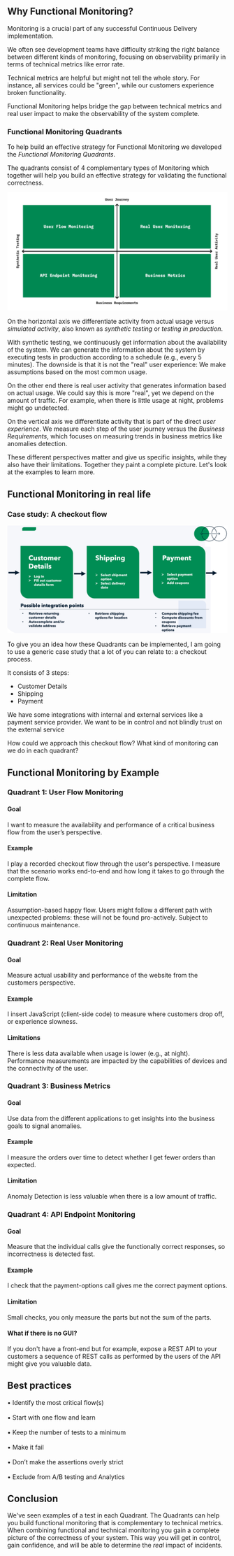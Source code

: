 ## Why Functional Monitoring?
Monitoring is a crucial part of any successful Continuous Delivery implementation. 

We often see development teams have difficulty striking the right balance between different 
kinds of monitoring, focusing on observability primarily in terms of technical metrics like error rate.

Technical metrics are helpful but might not tell the whole story.
For instance, all services could be "green", while our customers experience broken functionality. 

Functional Monitoring helps bridge the gap between technical metrics and real user impact to make
the observability of the system complete.

### Functional Monitoring Quadrants
To help build an effective strategy for Functional Monitoring we developed the _Functional Monitoring Quadrants_.  

The quadrants consist of 4 complementary types of Monitoring which together will help
you build an effective strategy for validating the functional correctness. 

![](../Functional_Monitoring_Quadrants_.jpeg)

On the horizontal axis we differentiate activity from actual usage 
versus _simulated activity_, also known as _synthetic testing_ or _testing in production_. 

With synthetic testing, we continuously get information about the availability of the system. 
We can generate the information about the system by executing tests in production according to a schedule 
(e.g., every 5 minutes). The downside is that it is not the "real" user
experience: We make assumptions based on the most common usage.

On the other end there is real user activity that generates information based on actual usage. 
We could say this is more "real", yet we depend on the amount of traffic. 
For example, when there is little usage at night, problems might go undetected.

On the vertical axis we differentiate activity that is part of the direct _user experience_. 
We measure each step of the user journey versus the _Business Requirements_, 
which focuses on measuring trends in business metrics like anomalies detection.

These different perspectives matter and give us specific insights, 
while they also have their limitations. 
Together they paint a complete picture. Let's look at the examples to learn more.

## Functional Monitoring in real life
### Case study: A checkout flow

![](../checkout_flow.png)

To give you an idea how these Quadrants can be implemented, 
I am going to use a generic case study that a lot of you can relate to: a checkout process.

It consists of 3 steps:
- Customer Details
- Shipping
- Payment

We have some integrations with internal and external services like a payment service provider.
We want to be in control and not blindly trust on the external service

How could we approach this checkout flow? What kind of monitoring can we do in each quadrant?

## Functional Monitoring by Example
### Quadrant 1: User Flow Monitoring
#### Goal
I want to measure the availability and performance of a critical business flow from the user’s perspective.
#### Example
I play a recorded checkout flow through the user's
perspective. I measure that the scenario works end-to-end and how long it takes to go through the complete flow.
#### Limitation
Assumption-based happy flow. Users might follow a different path with unexpected problems: these will not be found pro-actively.
Subject to continuous maintenance.

### Quadrant 2: Real User Monitoring
#### Goal
Measure actual usability and performance of the website from the customers perspective.
#### Example
I insert JavaScript (client-side code) to measure where
customers drop off, or experience slowness.
#### Limitations
There is less data available when usage is lower (e.g., at night). Performance measurements are impacted by 
the capabilities of devices and the connectivity of the user.

### Quadrant 3: Business Metrics 
#### Goal
Use data from the different applications to get insights into the business goals to signal anomalies.
#### Example
I measure the orders over time to detect whether I get fewer orders than expected.
#### Limitation
Anomaly Detection is less valuable when there is a low amount of traffic.

### Quadrant 4: API Endpoint Monitoring
#### Goal
Measure that the individual calls give the functionally correct responses, so incorrectness is detected fast.
#### Example
I check that the payment-options call gives me the correct
payment options.
#### Limitation
Small checks, you only measure the parts but not the sum of the parts.

#### What if there is no GUI?
If you don't have a front-end but for example, expose a REST API to your customers a sequence of REST calls as 
performed by the users of the API might give you valuable data. 


## Best practices
• Identify the most critical flow(s)\
<br/>
• Start with one flow and learn\
<br/>
• Keep the number of tests to a minimum\
<br/>
• Make it fail\
<br/>
• Don’t make the assertions overly strict\
<br/>
• Exclude from A/B testing and Analytics



## Conclusion
We've seen examples of a test in each Quadrant. The Quadrants can help you build functional monitoring 
that is complementary to technical metrics. When combining functional and technical monitoring 
you gain a complete picture of the correctness of your system. This way you will get in control, 
gain confidence, and will be able to determine the _real_ impact of incidents.  
